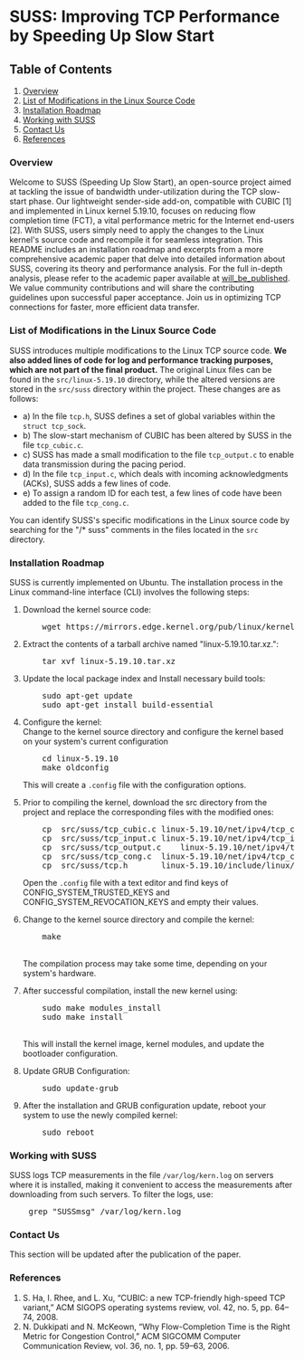 # SUSS: Improving TCP Performance by Speeding Up Slow Start


## Table of Contents
1. [Overview](#overview)
2. [List of Modifications in the Linux Source Code](#list-of-modifications-in-the-linux-source-code)
3. [Installation Roadmap](#installation-roadmap)
4. [Working with SUSS](#working-with-suss)
5. [Contact Us](#contact-us)
6. [References](#references)

### Overview
Welcome to SUSS (Speeding Up Slow Start), an open-source project aimed at tackling the issue of bandwidth under-utilization during the TCP slow-start phase. Our lightweight sender-side add-on, compatible with CUBIC [1] and implemented in Linux kernel 5.19.10, focuses on reducing flow completion time (FCT), a vital performance metric for the Internet end-users [2].
With SUSS, users simply need to apply the changes to the Linux kernel's source code and recompile it for seamless integration. This README includes an installation roadmap and excerpts from a more comprehensive academic paper that delve into detailed information about SUSS, covering its theory and performance analysis. For the full in-depth analysis, please refer to the academic paper available at [will_be_published](http://will_be_published/).
We value community contributions and will share the contributing guidelines upon successful paper acceptance. Join us in optimizing TCP connections for faster, more efficient data transfer.


### List of Modifications in the Linux Source Code
SUSS introduces multiple modifications to the Linux TCP source code. <b>We also added lines of code for log and performance tracking purposes, which are not part of the final product.</b> The original Linux files can be found in the `src/linux-5.19.10` directory, while the altered versions are stored in the `src/suss` directory within the project.
These changes are as follows:

- a) In the file `tcp.h`, SUSS defines a set of global variables within the `struct tcp_sock`.
- b) The slow-start mechanism of CUBIC has been altered by SUSS in the file `tcp_cubic.c`.
- c) SUSS has made a small modification to the file `tcp_output.c` to enable data transmission during the pacing period.
- d) In the file `tcp_input.c`, which deals with incoming acknowledgments (ACKs), SUSS adds a few lines of code.
- e) To assign a random ID for each test, a few lines of code have been added to the file `tcp_cong.c`.

You can identify SUSS's specific modifications in the Linux source code by searching for the "/* suss" comments in the files located in the `src` directory.


### Installation Roadmap
SUSS is currently implemented on Ubuntu.
The installation process in the Linux command-line interface (CLI) involves the following steps:
1. Download the kernel source code:
   <pre>
	   wget https://mirrors.edge.kernel.org/pub/linux/kernel/v5.x/linux-5.19.10.tar.xz
   </pre>
  
2. Extract the contents of a tarball archive named "linux-5.19.10.tar.xz.":
   <pre>
	   tar xvf linux-5.19.10.tar.xz
   </pre>   
3. Update the local package index and Install necessary build tools:
   <pre>
	   sudo apt-get update
	   sudo apt-get install build-essential
   </pre>
4. Configure the kernel:
   <br>Change to the kernel source directory and configure the kernel based on your system's current configuration
   <pre>
	   cd linux-5.19.10
	   make oldconfig
   </pre>
   This will create a `.config` file with the configuration options.
	
5. Prior to compiling the kernel, download the src directory from the project and replace the corresponding files with the modified ones:
      <pre>
	   cp  src/suss/tcp_cubic.c	linux-5.19.10/net/ipv4/tcp_cubic.c
	   cp  src/suss/tcp_input.c	linux-5.19.10/net/ipv4/tcp_input.c
	   cp  src/suss/tcp_output.c	linux-5.19.10/net/ipv4/tcp_output.c
	   cp  src/suss/tcp_cong.c	linux-5.19.10/net/ipv4/tcp_cong.c
	   cp  src/suss/tcp.h		linux-5.19.10/include/linux/tcp.h
   </pre>
   Open the `.config` file with a text editor and find keys of CONFIG_SYSTEM_TRUSTED_KEYS and CONFIG_SYSTEM_REVOCATION_KEYS and empty their values.
      
6. Change to the kernel source directory and compile the kernel:
   <pre>
	   make
   </pre>
   <br>The compilation process may take some time, depending on your system's hardware.
7. After successful compilation, install the new kernel using:
   <pre>
	   sudo make modules_install
	   sudo make install
   </pre>
   <br>This will install the kernel image, kernel modules, and update the bootloader configuration.
8. Update GRUB Configuration:
   <pre>
	   sudo update-grub
   </pre>
9. After the installation and GRUB configuration update, reboot your system to use the newly compiled kernel:
   <pre>
	   sudo reboot
   </pre>


### Working with SUSS
SUSS logs TCP measurements in the file `/var/log/kern.log` on servers where it is installed, making it convenient to access the measurements after downloading from such servers.
To filter the logs, use:
<pre>
	grep "SUSSmsg" /var/log/kern.log
</pre>

### Contact Us
This section will be updated after the publication of the paper.

### References
1. S. Ha, I. Rhee, and L. Xu, “CUBIC: a new TCP-friendly high-speed TCP variant,” ACM SIGOPS operating systems review, vol. 42, no. 5, pp. 64–74, 2008.
2. N. Dukkipati and N. McKeown, “Why Flow-Completion Time is the Right Metric for Congestion Control,” ACM SIGCOMM Computer Communication Review, vol. 36, no. 1, pp. 59–63, 2006.
